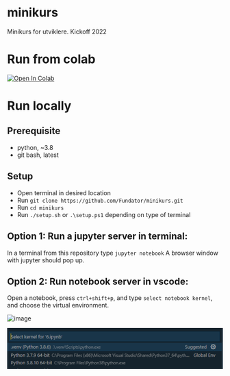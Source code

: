 # minikurs
Minikurs for utviklere. Kickoff 2022

# Run from colab
[![Open In Colab](https://colab.research.google.com/assets/colab-badge.svg)](https://colab.research.google.com/github/Fundator/minikurs/blob/main)

# Run locally

## Prerequisite
- python, ~3.8
- git bash, latest

## Setup
- Open terminal in desired location
- Run `git clone https://github.com/Fundator/minikurs.git`
- Run `cd minikurs`
- Run `./setup.sh` or `.\setup.ps1` depending on type of terminal

## Option 1: Run a jupyter server in terminal:

In a terminal from this repository type `jupyter notebook`
A browser window with jupyter should pop up.

## Option 2: Run notebook server in vscode:

Open a notebook, press `ctrl+shift+p`, and type `select notebook kernel`, and choose the virtual environment.

![image](https://user-images.githubusercontent.com/10516526/164011174-70b7bd87-f054-49ae-84f1-8ebe2318616f.png)

![image](./resources/select_venv.png)
